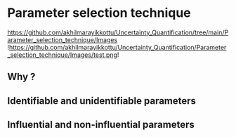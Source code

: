 # Parameter selection technique

https://github.com/akhilmarayikkottu/Uncertainty_Quantification/tree/main/Parameter_selection_technique/Images
!https://github.com/akhilmarayikkottu/Uncertainty_Quantification/Parameter_selection_technique/Images/test.png!

## Why ?

## Identifiable and unidentifiable parameters

## Influential and non-influential parameters
